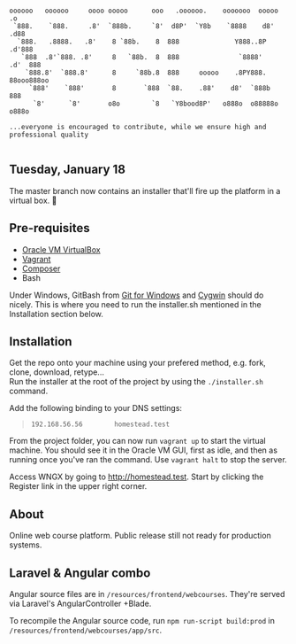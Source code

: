 ```

oooooo   oooooo     oooo ooooo      ooo   .oooooo.    ooooooo  ooooo            .o   
 `888.    `888.     .8'  `888b.     `8'  d8P'  `Y8b    `8888    d8'           .d88   
  `888.   .8888.   .8'    8 `88b.    8  888              Y888..8P           .d'888   
   `888  .8'`888. .8'     8   `88b.  8  888               `8888'          .d'  888   
    `888.8'  `888.8'      8     `88b.8  888     ooooo    .8PY888.         88ooo888oo 
     `888'    `888'       8       `888  `88.    .88'    d8'  `888b             888   
      `8'      `8'       o8o        `8   `Y8bood8P'   o888o  o88888o          o888o  
      
...everyone is encouraged to contribute, while we ensure high and professional quality
  
```

## Tuesday, January 18

The master branch now contains an installer that'll fire up the platform in a virtual box. 🚀


## Pre-requisites

- [Oracle VM VirtualBox](https://www.virtualbox.org/)
- [Vagrant](https://www.vagrantup.com/vmware/downloads)
- [Composer](https://getcomposer.org/)
- Bash

Under Windows, GitBash from [Git for Windows](https://gitforwindows.org/) and [Cygwin](https://www.cygwin.com/) should do nicely. This is where you need to run the installer.sh mentioned in the Installation section below.

## Installation

Get the repo onto your machine using your prefered method, e.g. fork, clone, download, retype...  
Run the installer at the root of the project by using the `./installer.sh` command.  

Add the following binding to your DNS settings:  
> `192.168.56.56        homestead.test`

From the project folder, you can now run `vagrant up` to start the virtual machine. You should see it in the Oracle VM GUI, first as idle, and then as running once you've ran the command. Use `vagrant halt` to stop the server.

Access WNGX by going to http://homestead.test.
Start by clicking the Register link in the upper right corner.


## About

Online web course platform. Public release still not ready for production systems.
  
  


## Laravel & Angular combo

Angular source files are in `/resources/frontend/webcourses`. They're served via Laravel's AngularController +Blade.

To recompile the Angular source code, run `npm run-script build:prod` in `/resources/frontend/webcourses/app/src`.
